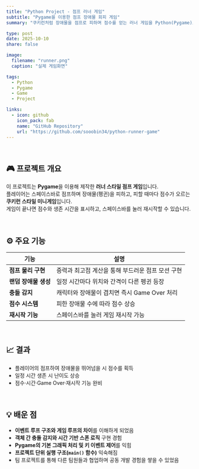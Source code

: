 ```yaml
---
title: "Python Project - 점프 러너 게임"
subtitle: "Pygame을 이용한 점프 장애물 회피 게임"
summary: "쿠키런처럼 장애물을 점프로 피하며 점수를 얻는 러너 게임을 Python(Pygame)으로 구현했습니다."

type: post
date: 2025-10-10
share: false

image:
  filename: "runner.png"
  caption: "실제 게임화면"

tags:
  - Python
  - Pygame
  - Game
  - Project

links:
  - icon: github
    icon_pack: fab
    name: "GitHub Repository"
    url: "https://github.com/sooobin34/python-runner-game"
---
```

<br>

## 🎮 프로젝트 개요
이 프로젝트는 **Pygame**을 이용해 제작한 **러너 스타일 점프 게임**입니다.  
플레이어는 스페이스바로 점프하며 장애물(펭귄)을 피하고, 
피할 때마다 점수가 오르는 **쿠키런 스타일 미니게임**입니다.  
게임이 끝나면 점수와 생존 시간을 표시하고, 스페이스바를 눌러 재시작할 수 있습니다.

<br>

## ⚙️ 주요 기능
| 기능 | 설명 |
|------|------|
| **점프 물리 구현** | 중력과 최고점 계산을 통해 부드러운 점프 모션 구현 |
| **랜덤 장애물 생성** | 일정 시간마다 위치와 간격이 다른 펭귄 등장 |
| **충돌 감지** | 캐릭터와 장애물이 겹치면 즉시 Game Over 처리 |
| **점수 시스템** | 피한 장애물 수에 따라 점수 상승 |
| **재시작 기능** | 스페이스바를 눌러 게임 재시작 가능 |

<br>

## 📈 결과
- 플레이어의 점프하여 장애물을 뛰어넘을 시 점수를 획득  
- 일정 시간 생존 시 난이도 상승  
- 점수·시간·Game Over·재시작 기능 완비

<br>

## 💡 배운 점
- **이벤트 루프 구조와 게임 루프의 차이**를 이해하게 되었음  
- **객체 간 충돌 감지와 시간 기반 스폰 로직** 구현 경험  
- **Pygame의 기본 그래픽 처리 및 키 이벤트 제어**를 익힘  
- **프로젝트 단위 실행 구조(`main()` 함수)** 익숙해짐
- 팀 프로젝트를 통해 다른 팀원들과 협업하며 공동 개발 경험을 쌓을 수 있었음

<br>